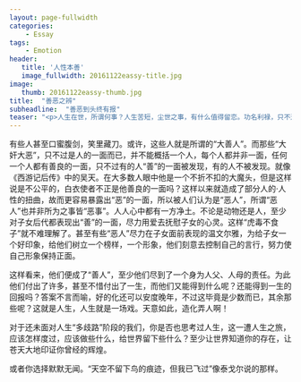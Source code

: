 ```yaml
---
layout: page-fullwidth
categories:
    - Essay
tags:
    - Emotion
header:
   title: '人性本善'
   image_fullwidth: 20161122eassy-title.jpg
image:
   thumb: 20161122eassy-thumb.jpg
title:  "善恶之辨"
subheadline:  "善恶到头终有报"
teaser: "<p>人生在世，所谓何事？人生苦短，尘世之事，有什么值得留恋。功名利禄，只不过是过眼烟云，生不带来，死不带去，都是身外之物，是人一时的意念而已。</p><p>莫说这个人“奸诈”，那个人“阴险”，其实，有谁又能证明自己是清清白白的呢？只不过是不被人们所知罢了。随便你说什么，别人也无从查证了。</p>"
---
```


有些人甚至口蜜腹剑，笑里藏刀。或许，这些人就是所谓的“大善人”。而那些“大奸大恶”，只不过是人的一面而已，并不能概括一个人，每个人都并非一面，任何一个人都有善良的一面，只不过有的人“善”的一面被发现，有的人不被发现。就像《西游记后传》中的吴天。在大多数人眼中他是一个不折不扣的大魔头，但是这样说是不公平的，白衣使者不正是他善良的一面吗？这样以来就造成了部分人的·人性的扭曲，故而更容易暴露出“恶”的一面，所以被人们认为是“恶人”，所谓“恶人”也并非所为之事皆“恶事”。人人心中都有一方净土。不论是动物还是人，至少对子女后代都表现出“善”的一面，尽力用爱去抚慰子女的心灵。这样“虎毒不食子”就不难理解了。甚至有些“恶人”尽力在子女面前表现的温文尔雅，为给子女一个好印象，给他们树立一个榜样，一个形象，他们刻意去控制自己的言行，努力使自己形象保持正面。

这样看来，他们便成了“善人”，至少他们尽到了一个身为人父、人母的责任。为此他们付出了许多，甚至不惜付出了一生，而他们又能得到什么呢？还能得到一生的回报吗？答案不言而喻，好的化还可以安度晚年，不过这毕竟是少数而已，其余那些呢？这就是人生，人生就是一场戏。天意如此，造化弄人啊！

对于还未面对人生“多歧路”阶段的我们，你是否也思考过人生，这一遭人生之旅，应该怎样度过，应该做些什么，给世界留下些什么？至少让世界知道你的存在，让苍天大地印证你曾经的辉煌。

或者你选择默默无闻。“天空不留下鸟的痕迹，但我已飞过”像泰戈尔说的那样。